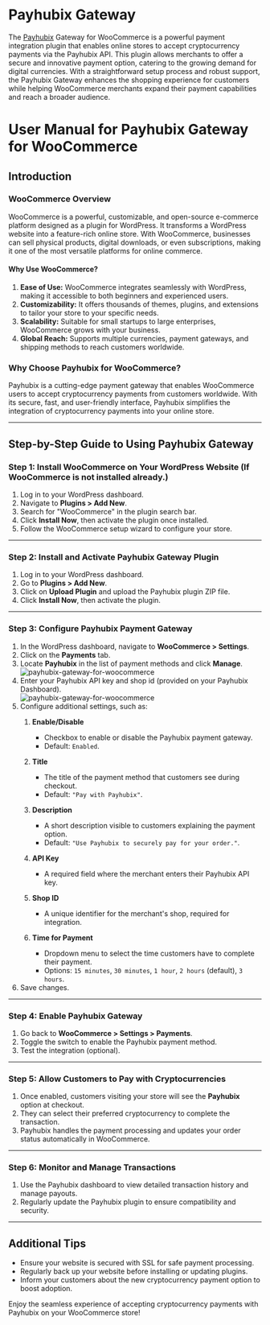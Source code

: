 # Payhubix Gateway

The [Payhubix](https://payhubix.com) Gateway for WooCommerce is a powerful payment integration plugin that enables online stores to accept cryptocurrency payments via the Payhubix API. This plugin allows merchants to offer a secure and innovative payment option, catering to the growing demand for digital currencies. With a straightforward setup process and robust support, the Payhubix Gateway enhances the shopping experience for customers while helping WooCommerce merchants expand their payment capabilities and reach a broader audience.

# User Manual for Payhubix Gateway for WooCommerce  

## Introduction  

### WooCommerce Overview  
WooCommerce is a powerful, customizable, and open-source e-commerce platform designed as a plugin for WordPress. It transforms a WordPress website into a feature-rich online store. With WooCommerce, businesses can sell physical products, digital downloads, or even subscriptions, making it one of the most versatile platforms for online commerce.  

#### Why Use WooCommerce?  
1. **Ease of Use:** WooCommerce integrates seamlessly with WordPress, making it accessible to both beginners and experienced users.  
2. **Customizability:** It offers thousands of themes, plugins, and extensions to tailor your store to your specific needs.  
3. **Scalability:** Suitable for small startups to large enterprises, WooCommerce grows with your business.  
4. **Global Reach:** Supports multiple currencies, payment gateways, and shipping methods to reach customers worldwide.  

### Why Choose Payhubix for WooCommerce?  
Payhubix is a cutting-edge payment gateway that enables WooCommerce users to accept cryptocurrency payments from customers worldwide. With its secure, fast, and user-friendly interface, Payhubix simplifies the integration of cryptocurrency payments into your online store.  

---

## Step-by-Step Guide to Using Payhubix Gateway  

### Step 1: Install WooCommerce on Your WordPress Website (If WooCommerce is not installed already.)
1. Log in to your WordPress dashboard.  
2. Navigate to **Plugins > Add New**.  
3. Search for "WooCommerce" in the plugin search bar.  
4. Click **Install Now**, then activate the plugin once installed.
5. Follow the WooCommerce setup wizard to configure your store.  

---

### Step 2: Install and Activate Payhubix Gateway Plugin  
1. Log in to your WordPress dashboard.  
2. Go to **Plugins > Add New**.  
3. Click on **Upload Plugin** and upload the Payhubix plugin ZIP file.  
4. Click **Install Now**, then activate the plugin.  

---

### Step 3: Configure Payhubix Payment Gateway  
1. In the WordPress dashboard, navigate to **WooCommerce > Settings**.  
2. Click on the **Payments** tab.  
3. Locate **Payhubix** in the list of payment methods and click **Manage**.
![payhubix-gateway-for-woocommerce](https://payhubix.storage.iran.liara.space/payhubix-wc-1.png)
4. Enter your Payhubix API key and shop id (provided on your Payhubix Dashboard).  
![payhubix-gateway-for-woocommerce](https://payhubix.storage.iran.liara.space/payhubix-wc-2.png)
5. Configure additional settings, such as:  
   1. **Enable/Disable**  
      - Checkbox to enable or disable the Payhubix payment gateway.  
      - Default: `Enabled`.  

   2. **Title**  
      - The title of the payment method that customers see during checkout.  
      - Default: `"Pay with Payhubix"`.  

   3. **Description**  
      - A short description visible to customers explaining the payment option.  
      - Default: `"Use Payhubix to securely pay for your order."`.  

   4. **API Key**  
      - A required field where the merchant enters their Payhubix API key.  

   5. **Shop ID**  
      - A unique identifier for the merchant's shop, required for integration.  

   6. **Time for Payment**  
      - Dropdown menu to select the time customers have to complete their payment.  
      - Options: `15 minutes`, `30 minutes`, `1 hour`, `2 hours` (default), `3 hours`.
6. Save changes.  

---

### Step 4: Enable Payhubix Gateway  
1. Go back to **WooCommerce > Settings > Payments**.  
2. Toggle the switch to enable the Payhubix payment method.  
3. Test the integration (optional).  

---

### Step 5: Allow Customers to Pay with Cryptocurrencies  
1. Once enabled, customers visiting your store will see the **Payhubix** option at checkout.  
2. They can select their preferred cryptocurrency to complete the transaction.  
3. Payhubix handles the payment processing and updates your order status automatically in WooCommerce.  

---

### Step 6: Monitor and Manage Transactions  
1. Use the Payhubix dashboard to view detailed transaction history and manage payouts.  
2. Regularly update the Payhubix plugin to ensure compatibility and security.  

---

## Additional Tips  
- Ensure your website is secured with SSL for safe payment processing.  
- Regularly back up your website before installing or updating plugins.  
- Inform your customers about the new cryptocurrency payment option to boost adoption.  

Enjoy the seamless experience of accepting cryptocurrency payments with Payhubix on your WooCommerce store!
